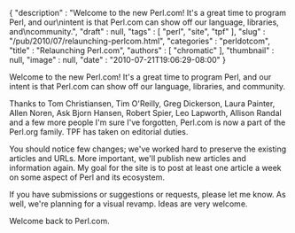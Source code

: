 {
   "description" : "Welcome to the new Perl.com!  It's a great time to program Perl, and our\nintent is that Perl.com can show off our language, libraries, and\ncommunity.",
   "draft" : null,
   "tags" : [
      "perl",
      "site",
      "tpf"
   ],
   "slug" : "/pub/2010/07/relaunching-perlcom.html",
   "categories" : "perldotcom",
   "title" : "Relaunching Perl.com",
   "authors" : [
      "chromatic"
   ],
   "thumbnail" : null,
   "image" : null,
   "date" : "2010-07-21T19:06:29-08:00"
}



Welcome to the new Perl.com! It's a great time to program Perl, and our intent is that Perl.com can show off our language, libraries, and community.

Thanks to Tom Christiansen, Tim O'Reilly, Greg Dickerson, Laura Painter, Allen Noren, Ask Bjorn Hansen, Robert Spier, Leo Lapworth, Allison Randal and a few more people I'm sure I've forgotten, Perl.com is now a part of the Perl.org family. TPF has taken on editorial duties.

You should notice few changes; we've worked hard to preserve the existing articles and URLs. More important, we'll publish new articles and information again. My goal for the site is to post at least one article a week on some aspect of Perl and its ecosystem.

If you have submissions or suggestions or requests, please let me know. As well, we're planning for a visual revamp. Ideas are very welcome.

Welcome back to Perl.com.
